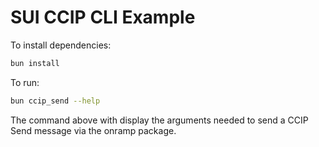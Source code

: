 # SUI CCIP CLI Example

To install dependencies:

```bash
bun install
```

To run:

```bash
bun ccip_send --help
```

The command above with display the arguments needed to send a CCIP Send message via the onramp package.

